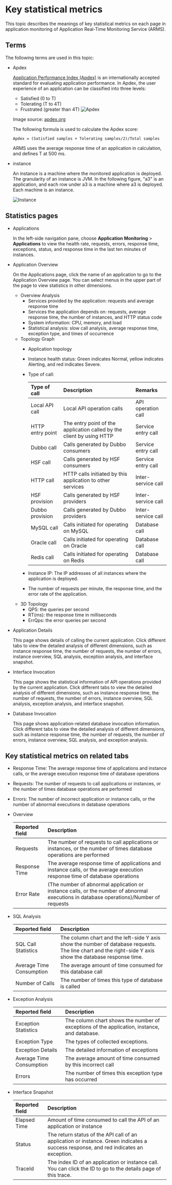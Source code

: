 # Key statistical metrics

This topic describes the meanings of key statistical metrics on each page in application monitoring of Application Real-Time Monitoring Service \(ARMS\).

## Terms

The following terms are used in this topic:

-   Apdex

    [Application Performance Index \(Apdex\)](http://www.apdex.org/) is an internationally accepted standard for evaluating application performance. In Apdex, the user experience of an application can be classified into three levels:

    -   Satisfied \(0 to T\)
    -   Tolerating \(T to 4T\)
    -   Frustrated \(greater than 4T\)
    ![Apdex](https://static-aliyun-doc.oss-accelerate.aliyuncs.com/assets/img/en-US/4192576751/p43776.gif)

    Image source: [apdex.org](http://www.apdex.org/images/overview_figure1_performancezones_256_111.gif)

    The following formula is used to calculate the Apdex score:

    ```
    Apdex = (Satisfied samples + Tolerating samples/2)/Total samples
    ```

    ARMS uses the average response time of an application in calculation, and defines T at 500 ms.

-   instance

    An instance is a machine where the monitored application is deployed. The granularity of an instance is JVM. In the following figure, "a3" is an application, and each row under a3 is a machine where a3 is deployed. Each machine is an instance.

    ![Instance](https://static-aliyun-doc.oss-accelerate.aliyuncs.com/assets/img/en-US/4912458061/p42262.png)


## Statistics pages

-   Applications

    In the left-side navigation pane, choose **Application Monitoring** \> **Applications** to view the health rate, requests, errors, response time, exceptions, status, and response time in the last ten minutes of instances.

-   Application Overview

    On the Applications page, click the name of an application to go to the Application Overview page. You can select menus in the upper part of the page to view statistics in other dimensions.

    -   Overview Analysis
        -   Services provided by the application: requests and average response time
        -   Services the application depends on: requests, average response time, the number of instances, and HTTP status code
        -   System information: CPU, memory, and load
        -   Statistical analysis: slow call analysis, average response time, exception type, and times of occurrence
    -   Topology Graph
        -   Application topology
        -   Instance health status: Green indicates Normal, yellow indicates Alerting, and red indicates Severe.
        -   Type of call:

            |Type of call|Description|Remarks|
            |:-----------|:----------|:------|
            |Local API call|Local API operation calls|API operation call|
            |HTTP entry point|The entry point of the application called by the client by using HTTP|Service entry call|
            |Dubbo call|Calls generated by Dubbo consumers|Service entry call|
            |HSF call|Calls generated by HSF consumers|Service entry call|
            |HTTP call|HTTP calls initiated by this application to other services|Inter-service call|
            |HSF provision|Calls generated by HSF providers|Inter-service call|
            |Dubbo provision|Calls generated by Dubbo providers|Inter-service call|
            |MySQL call|Calls initiated for operating on MySQL|Database call|
            |Oracle call|Calls initiated for operating on Oracle|Database call|
            |Redis call|Calls initiated for operating on Redis|Database call|

        -   Instance IP: The IP addresses of all instances where the application is deployed.
        -   The number of requests per minute, the response time, and the error rate of the application.
    -   3D Topology
        -   QPS: the queries per second
        -   RT\(ms\): the response time in milliseconds
        -   ErrQps: the error queries per second
-   Application Details

    This page shows details of calling the current application. Click different tabs to view the detailed analysis of different dimensions, such as instance response time, the number of requests, the number of errors, instance overview, SQL analysis, exception analysis, and interface snapshot.

-   Interface Invocation

    This page shows the statistical information of API operations provided by the current application. Click different tabs to view the detailed analysis of different dimensions, such as instance response time, the number of requests, the number of errors, instance overview, SQL analysis, exception analysis, and interface snapshot.

-   Database Invocation

    This page shows application-related database invocation information. Click different tabs to view the detailed analysis of different dimensions, such as instance response time, the number of requests, the number of errors, instance overview, SQL analysis, and exception analysis.


## Key statistical metrics on related tabs

-   Response Time: The average response time of applications and instance calls, or the average execution response time of database operations
-   Requests: The number of requests to call applications or instances, or the number of times database operations are performed
-   Errors: The number of incorrect application or instance calls, or the number of abnormal executions in database operations
-   Overview

    |Reported field|Description|
    |:-------------|:----------|
    |Requests|The number of requests to call applications or instances, or the number of times database operations are performed|
    |Response Time|The average response time of applications and instance calls, or the average execution response time of database operations|
    |Error Rate|\(The number of abnormal application or instance calls, or the number of abnormal executions in database operations\)/Number of requests|

-   SQL Analysis

    |Reported field|Description|
    |:-------------|:----------|
    |SQL Call Statistics|The column chart and the left-side Y axis show the number of database requests. The line chart and the right-side Y axis show the database response time.|
    |Average Time Consumption|The average amount of time consumed for this database call|
    |Number of Calls|The number of times this type of database is called|

-   Exception Analysis

    |Reported field|Description|
    |:-------------|:----------|
    |Exception Statistics|The column chart shows the number of exceptions of the application, instance, and database.|
    |Exception Type|The types of collected exceptions.|
    |Exception Details|The detailed information of exceptions|
    |Average Time Consumption|The average amount of time consumed by this incorrect call|
    |Errors|The number of times this exception type has occurred|

-   Interface Snapshot

    |Reported field|Description|
    |:-------------|:----------|
    |Elapsed Time|Amount of time consumed to call the API of an application or instance|
    |Status|The return status of the API call of an application or instance. Green indicates a success response, and red indicates an exception.|
    |TraceId|The index ID of an application or instance call. You can click the ID to go to the details page of this trace.|


